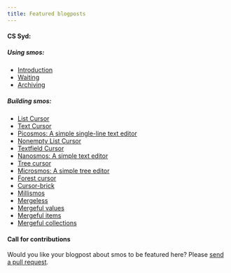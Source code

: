 ```yaml
---
title: Featured blogposts
---
```


#### CS Syd:


##### Using smos:

* [Introduction](https://cs-syd.eu/posts/2020-07-07-intro-to-gtd-with-smos)
* [Waiting](https://cs-syd.eu/posts/2020-07-21-waiting)
* [Archiving](https://cs-syd.eu/posts/2020-08-07-smos-archive)

##### Building smos:

* [List Cursor](https://cs-syd.eu/posts/2018-10-28-cursor-list)
* [Text Cursor](https://cs-syd.eu/posts/2018-11-28-cursors-text)
* [Picosmos: A simple single-line text editor](https://cs-syd.eu/posts/2018-12-14-picosmos)
* [Nonempty List Cursor](https://cs-syd.eu/posts/2019-01-14-cursors-nonempty-list)
* [Textfield Cursor](https://cs-syd.eu/posts/2019-02-14-cursors-textfield)
* [Nanosmos: A simple text editor](https://cs-syd.eu/posts/2019-03-28-nanosmos)
* [Tree cursor](https://cs-syd.eu/posts/2019-05-28-cursors-tree)
* [Microsmos: A simple tree editor](https://cs-syd.eu/posts/2019-06-28-microsmos)
* [Forest cursor](https://cs-syd.eu/posts/2019-07-28-cursors-forest)
* [Cursor-brick](https://cs-syd.eu/posts/2019-08-14-cursor-brick)
* [Millismos](https://cs-syd.eu/posts/2019-08-14-cursor-brick)
* [Mergeless](https://cs-syd.eu/posts/2018-07-28-mergeless)
* [Mergeful values](https://cs-syd.eu/posts/2019-10-14-mergeful-value)
* [Mergeful items](https://cs-syd.eu/posts/2019-11-28-mergeful-item)
* [Mergeful collections](https://cs-syd.eu/posts/2019-12-28-mergeful-collection)


#### Call for contributions

Would you like your blogpost about smos to be featured here?
Please [send a pull request](https://github.com/NorfairKing/smos).
